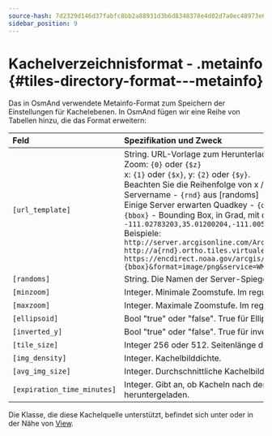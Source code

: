 ```yaml
---
source-hash: 7d2329d146d37fabfc8bb2a88931d3b6d8348378e4d02d7a0ec48973e6660cea
sidebar_position: 9
---
```


# Kachelverzeichnisformat - .metainfo {#tiles-directory-format---metainfo}

Das in OsmAnd verwendete Metainfo-Format zum Speichern der Einstellungen für Kachelebenen. In OsmAnd fügen wir eine Reihe von Tabellen hinzu, die das Format erweitern:

| Feld | Spezifikation und Zweck |
| :---- | :---------------|
| `[url_template]` | String. URL-Vorlage zum Herunterladen von Kacheln mit:<br /> Zoom: `{0}` oder `{$z}`<br /> x: `{1}` oder `{$x}`, y: `{2}` oder `{$y}`.<br /> Beachten Sie die Reihenfolge von x / y, sie kann in der URL unterschiedlich sein<br />Servername - `{rnd}` aus [randoms]<br />Einige Server erwarten Quadkey - `{q}`, der anstelle von XYZ verwendet werden sollte<br />`{bbox}` - Bounding Box, in Grad, mit dem Format minLongitude,minLatitude,maxLongitude,maxLatitude, wie z.B. `-111.02783203,35.01200204,-111.00585938,35.02999637`<br />Beispiele:<br />`http://server.arcgisonline.com/ArcGIS/rest/services/World_Imagery/MapServer/tile/{$z}/{$y}/{$x}`<br />`http://a{rnd}.ortho.tiles.virtualearth.net/tiles/a{q}.jpeg?g=700`<br />`https://encdirect.noaa.gov/arcgis/services/encdirect/enc_harbour/MapServer/WmsServer?bbox={bbox}&format=image/png&service=WMS&version=1.1.1&request=GetMap&srs=EPSG:4326&width=256&height=256&layers=0,6,11&map=&styles=` |
| `[randoms]` | String. Die Namen der Server-Spiegel. Kommagetrennt. Einer dieser Werte ersetzt zufällig den Platzhalter `{rdn}` im Feld "url". |
| `[minzoom]` | Integer. Minimale Zoomstufe. Im regulären Format (OSM, Google Maps). |
| `[maxzoom]` | Integer. Maximale Zoomstufe. Im regulären Format (OSM, Google Maps). |
| `[ellipsoid]` | Bool "true" oder "false". True für Elliptic Mercator (Yandex-Kacheln). False für regulären Spheric Web Mercator (OSM, Google Maps). |
| `[inverted_y]` | Bool "true" oder "false". True für invertierte Y-Kachelnummer (Nakarte.me-Kacheln). |
| `[tile_size]` | Integer 256 oder 512. Seitenlänge der herunterzuladenden Kachel in px. |
| `[img_density]` | Integer. Kachelbilddichte. |
| `[avg_img_size]` | Integer. Durchschnittliche Kachelbildgröße. |
| `[expiration_time_minutes]` | Integer. Gibt an, ob Kacheln nach der angegebenen Anzahl von Minuten ablaufen sollen. Sie werden weiterhin angezeigt, aber auch neu heruntergeladen. |

Die Klasse, die diese Kachelquelle unterstützt, befindet sich unter oder in der Nähe von [View](https://github.com/osmandapp/Osmand/blob/master/OsmAnd-java/src/main/java/net/osmand/map/TileSourceManager.java#L28).